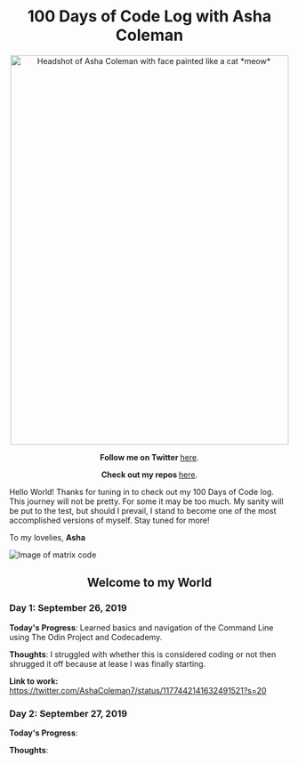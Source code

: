 <h1 align="center">100 Days of Code Log with Asha Coleman</h1>

<center>
<img src="https://lh3.googleusercontent.com/_IWcLjap97dFpbUxRY88E78Mv6e2yIi6O9PwGx8CQJxgq6Svkncz2OA2_Z2tusrTd1vQgBx_xJCD5CYAdcWtdcZn0j25bsd5A3uB7ru29C9FIk-cj6WTSFTextsG2mVKS5bhUb9YL8VbORveIZRfk0eMRURDtcL-ZBB8JSCl6NzBo1c0ovnnampaTt6lQq8Hrk5VzlVJGemiRudPduUlX16p4hbpX3PfLm-02I8lP334_shcS1xe4EuDBYfBBATs-nvuVcRwvA-y5Wv_dJJecY_yfNLkKt_Tc0ktWZTKyT60M95oSDTtu0NzQq10365une9VajZxoZuniCzq9JdlszDBkNk_bUIEwtwJklYnHoGm-XtqIBbf7wgEotteExEhDEt05PnoZbGTarXoFSGcAZhs1DOVPy2MbQIPAVTBOkEMwm874w9ep5TkPKh_e7As8Hm-r1wdgqgp6gNIz1efsmhcHWrrucr1-BoKLgIBb3dXYWvJR7AmbxZKShlMVhwVGWmxYfnXEE9c6qT0n0morjnLjOcEymkMm6efxmZBm7f6wcM0uxtGfXlVEORROM2zAaa1E22eZ0ZLLTc0i8FvgSUb38AV7s1VyeFBL6jbGa7wxVizuyb4C-0ZnqX3HKotMLj7OyImCgaGgY50VKVf6CGs_3QG-S5MqcY6Y1Jx5_1_h6YAbkbkk7M=w1482-h1974-no" width="500" height="700" alt="Headshot of Asha Coleman with face painted like a cat *meow*">
</center>

<p align="center"><b>Follow me on Twitter </b><a href="http://www.twitter.com/ashacoleman7">here</a>.</p>

<p align="center"><b>Check out my repos </b><a href="https://github.com/AshaColeman">here</a>.</p>

Hello World! Thanks for tuning in to check out my 100 Days of Code log. This journey will not be pretty. For some it may be too much. My sanity will be put to the test, but should I prevail, I stand to become one of the most accomplished versions of myself. Stay tuned for more!

To my lovelies,
**Asha**

<img src="https://lh3.googleusercontent.com/Kc217nrwTlJAbXHBcSrM8zIXeT33l5xrQ6Ne3Wg1FE6TlSa0dZ1SedNgCA7BMm6oBwOnewVinLkch_E_F6DazMzAMQui35i-EFdozSK6sGazFB7KBNj1HU8X7XzIiIVakB11osDRkPW57gd-YElvEDBwjCTZXGnex6Sv9MAhiiJw2PNyUNce2OGNBEMlL7Ui0tQWQbcWg88tDtfj4Nclf-InN_QRvdkcqRz3WPCvV1htStYfEDXEYRrKxuuPi7ogf4D4ywiftowIfNY9j7iTy_VyZc3b94Tiju7Mamzpl2rnq99zr8yX4Y8LF1ekaZK42piXBUE1RKY3lQRIFlQED_GQho9UWVR13YnL-jfXBklxvZ4Pcwif52rXuRrvosAzfzgymgWDREXaaQbExe_mWYz2Rn5AR_kkZapEzsAfZ6InSscFKrEMzhleTQtoXo_cBAMj-1kVob4GPfS-HV6prcEPDuJ5uc6-xLnXNBS9Vf9Wubf0Vl2avGF_JV2Oo3jOiIQsqLpPoJiVlCBhFKIEWR8GpmYFXeVeqCZUzb1kPmrlz7fHo_WoqEYpESazWHzVRH6waQ1ulbquyS2C0WIG4SoNDwiwU5TqmOc4Az-kQaNqD5YvQvdikwmfbfHRXb8FxMtgRy4Sl46OmTbiEEZMsG_McISwv9ZTXnyeyCc3TNH3PV4zQ42Ghyo=w2706-h1974-no" alt="Image of matrix code">

<h2 align="center">Welcome to my World</h2>


### Day 1: September 26, 2019

**Today's Progress**: Learned basics and navigation of the Command Line using The Odin Project and Codecademy.

**Thoughts**: I struggled with whether this is considered coding or not then shrugged it off because at lease I was finally starting. 

**Link to work:** https://twitter.com/AshaColeman7/status/1177442141632491521?s=20

### Day 2:  September 27, 2019

**Today's Progress**:  

**Thoughts**:  
